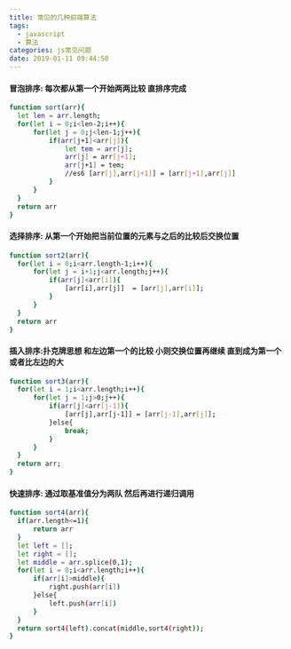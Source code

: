 ```yaml
---
title: 常见的几种前端算法
tags:
  - javascript
  - 算法
categories: js常见问题
date: 2019-01-11 09:44:50
---
```



#### 冒泡排序: 每次都从第一个开始两两比较 直排序完成
            
```bash
function sort(arr){
  let len = arr.length;
  for(let i = 0;i<len-2;i++){
      for(let j = 0;j<len-1;j++){
          if(arr[j+1]<arr[j]){
              let tem = arr[j];
              arr[j] = arr[j+1];
              arr[j+1] = tem;
              //es6 [arr[j],arr[j+1]] = [arr[j+1],arr[j]]
          }
      }
  }
  return arr
}
```

#### 选择排序: 从第一个开始把当前位置的元素与之后的比较后交换位置

```bash
function sort2(arr){
  for(let i = 0;i<arr.length-1;i++){
      for(let j = i+1;j<arr.length;j++){
          if(arr[j]<arr[i]){
              [arr[i],arr[j]]  = [arr[j],arr[i]];
          }
      }
  }
  return arr
}
```

#### 插入排序:扑克牌思想  和左边第一个的比较 小则交换位置再继续 直到成为第一个或者比左边的大

```bash
function sort3(arr){
  for(let i = 1;i<arr.length;i++){
      for(let j = 1;j>0;j++){
          if(arr[j]<arr[j-1]){
              [arr[j],arr[j-1]] = [arr[j-1],arr[j]];
          }else{
              break;
          }
      }
  }
  return arr;
}
```

#### 快速排序: 通过取基准值分为两队 然后再进行递归调用

```bash
function sort4(arr){
  if(arr.length<=1){
      return arr
  }
  let left = [];
  let right = [];
  let middle = arr.splice(0,1);
  for(let i = 0;i<arr.length;i++){
      if(arr[i]>middle){
          right.push(arr[i])
      }else{
          left.push(arr[i])
      }
  }
  return sort4(left).concat(middle,sort4(right));
}
```